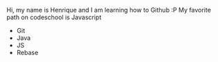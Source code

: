 Hi, my name is Henrique and I am learning how to Github :P
My favorite path on codeschool is Javascript

* Git
* Java
* JS
* Rebase
